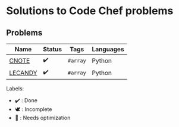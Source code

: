 # Solutions to Code Chef problems

## Problems

Name | Status | Tags | Languages
------------ | ------------- | ------------- | -------------
[CNOTE](CNOTE.py) | :heavy_check_mark: | `#array` | Python
[LECANDY](LECANDY.py) | :heavy_check_mark: | `#array` | Python

Labels:

* :heavy_check_mark: : Done
* :dove: : Incomplete
* :rocket: : Needs optimization
